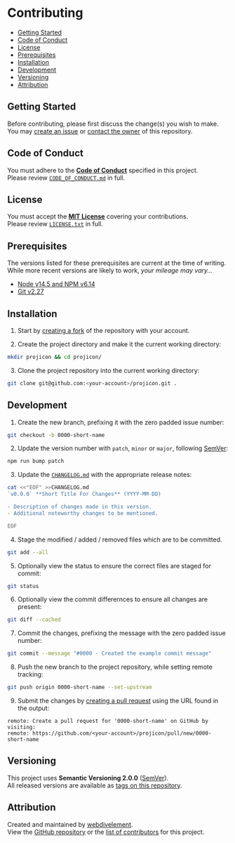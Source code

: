 # Contributing

- [Getting Started](#getting-started)
- [Code of Conduct](#code-of-conduct)
- [License](#license)
- [Prerequisites](#prerequisites)
- [Installation](#installation)
- [Development](#development)
- [Versioning](#versioning)
- [Attribution](#attribution)

## Getting Started

Before contributing, please first discuss the change(s) you wish to make.  
You may [create an issue](https://github.com/webdivelement/projicon/issues/new)
or [contact the owner](https://github.com/webdivelement) of this repository.

## Code of Conduct

You must adhere to the [**Code of Conduct**](CODE_OF_CONDUCT.md) specified in
this project.  
Please review [`CODE_OF_CONDUCT.md`](CODE_OF_CONDUCT.md) in full.

## License

You must accept the [**MIT License**](LICENSE.txt) covering your contributions.  
Please review [`LICENSE.txt`](LICENSE.txt) in full.

## Prerequisites

The versions listed for these prerequisites are current at the time of writing.  
While more recent versions are likely to work, _your mileage may vary..._

- [Node v14.5 and NPM v6.14](https://nodejs.org/)
- [Git v2.27](https://git-scm.com/)

## Installation

1. Start by [creating a fork](https://github.com/webdivelement/projicon/fork)
of the repository with your account.

2. Create the project directory and make it the current working directory:

```sh
mkdir projicon && cd projicon/
```

3. Clone the project repository into the current working directory:

```sh
git clone git@github.com:<your-account>/projicon.git .
```

## Development

1. Create the new branch, prefixing it with the zero padded issue number:

```sh
git checkout -b 0000-short-name
```

2. Update the version number with `patch`, `minor` or `major`, following
[SemVer](https://semver.org/):

```sh
npm run bump patch
```

3. Update the [`CHANGELOG.md`](CHANGELOG.md) with the appropriate release notes:

```sh
cat <<"EOF" >>CHANGELOG.md
`v0.0.0` **Short Title For Changes** (YYYY-MM-DD)

- Description of changes made in this version.
- Additional noteworthy changes to be mentioned.

EOF
```

4. Stage the modified / added / removed files which are to be committed.

```sh
git add --all
```

5. Optionally view the status to ensure the correct files are staged for commit:

```sh
git status
```

6. Optionally view the commit differernces to ensure all changes are present:

```sh
git diff --cached
```

7. Commit the changes, prefixing the message with the zero padded issue number:

```sh
git commit --message "#0000 - Created the example commit message"
```

8. Push the new branch to the project repository, while setting remote tracking:

```sh
git push origin 0000-short-name --set-upstream
```

9. Submit the changes by
[creating a pull request](https://github.com/webdivelement/projicon/compare)
using the URL found in the output:

```
remote: Create a pull request for '0000-short-name' on GitHub by visiting:
remote: https://github.com/<your-account>/projicon/pull/new/0000-short-name
```

## Versioning

This project uses **Semantic Versioning 2.0.0** ([SemVer](https://semver.org/)).  
All released versions are available as
[tags on this repository](https://github.com/webdivelement/projicon/tags).

## Attribution

Created and maintained by [webdivelement](https://github.com/webdivelement).  
View the
[GitHub repository](https://github.com/webdivelement/projicon)
or the
[list of contributors](https://github.com/webdivelement/projicon/contributors)
for this project.
